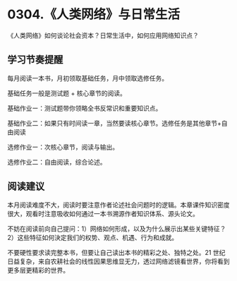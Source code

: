 # 0304.《人类网络》与日常生活

《人类网络》如何谈论社会资本？日常生活中，如何应用网络知识点？



## 学习节奏提醒

每月阅读一本书，月初领取基础任务，月中领取选修任务。

基础任务一般是测试题 + 核心章节的阅读。

基础作业ー：测试题带你领略全书反常识和重要知识点。

基础作业二：如果只有时间读一章，当然要读核心章节。选修任务是其他章节+自由阅读

选修作业ー：次核心章节，阅读与输出。

选修作业二：自由阅读，综合论述。

## 阅读建议

本月阅读难度不大，阅读时要注意作者论述社会问题时的逻辑。本章课件知识密度很大，观看时注意吸收如何通过一本书溯源作者知识体系、源头论文。

不妨在阅读前向自己提问：1）网络如何形成，以及为什么展示出某些关键特征？2）这些特征如何決定我们的权势、观点、机遇、行为和成就。

不要硬性要求读完整本书，但要让自己读出本书的精彩之处、独特之处。21 世纪日益复杂，来自农耕社会的线性因果思维显无力，透过网络滤镜看世界，你将看到更多层更精彩的世界。